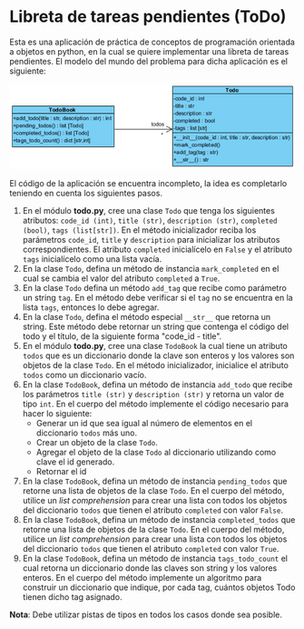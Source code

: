 # Libreta de tareas pendientes (ToDo)
Esta es una aplicación de práctica de conceptos de programación 
orientada a objetos en python, en la cual se quiere implementar una 
libreta de tareas pendientes. El modelo del mundo del problema para dicha
aplicación es el siguiente:

![Modelo del mundo de la aplicación Todo](assets/images/Todo.PNG "Modelo del mundo")

El código de la aplicación se encuentra incompleto, la idea es completarlo
teniendo en cuenta los siguientes pasos.

1. En el módulo **todo.py**, cree una clase `Todo` que tenga los siguientes 
atributos: `code_id (int)`, `title (str)`, `description (str)`, `completed (bool)`,
`tags (list[str])`. En el método inicializador reciba los parámetros `code_id`,
`title` y `description` para inicializar los atributos correspondientes.
El atributo `completed` inicialícelo en `False` y el atributo `tags` inicialícelo
como una lista vacía.
2. En la clase `Todo`, defina un método de instancia `mark_completed` en el 
cual se cambia el valor del atributo `completed` a `True`. 
3. En la clase `Todo` defina un método `add_tag` que recibe como parámetro 
un string `tag`. En el método debe verificar si el `tag` no se encuentra en la lista `tags`, entonces
lo debe agregar. 
4. En la clase `Todo`, defina el método especial `__str__` que retorna un string.
Este método debe retornar un string que contenga el código del todo y el
título, de la siguiente forma "code_id - title".
5. En el módulo **todo.py**, cree una clase `TodoBook` la cual tiene un atributo
`todos` que es un diccionario donde la clave son enteros y los valores son objetos
de la clase `Todo`. En el método inicializador, inicialice el atributo `todos` como
un diccionario vacío.
6. En la clase `TodoBook`, defina un método de instancia `add_todo` que recibe los 
parámetros `title (str)` y `description (str)` y retorna un valor de tipo `int`.
En el cuerpo del método implemente el código necesario para hacer lo siguiente:
   - Generar un id que sea igual al número de elementos en el diccionario `todos` más uno.
   - Crear un objeto de la clase `Todo`.
   - Agregar el objeto de la clase `Todo` al diccionario utilizando como clave el id generado.
   - Retornar el id
7. En la clase `TodoBook`, defina un método de instancia `pending_todos` que retorne
una lista de objetos de la clase `Todo`. En el cuerpo del método, utilice un
*list comprehension* para crear una lista con todos los objetos del diccionario `todos` que
tienen el atributo `completed` con valor `False`.
8. En la clase `TodoBook`, defina un método de instancia `completed_todos` que retorne
una lista de objetos de la clase `Todo`. En el cuerpo del método, utilice un
*list comprehension* para crear una lista con todos los objetos del diccionario `todos` que
tienen el atributo `completed` con valor `True`.
9. En la clase `TodoBook`, defina un método de instancia `tags_todo_count` el cual retorna
un diccionario donde las claves son string y los valores enteros. En el cuerpo del método
implemente un algoritmo para construir un diccionario que indique, por cada tag, cuántos objetos
Todo tienen dicho tag asignado.

**Nota**: Debe utilizar pistas de tipos en todos los casos donde sea posible.
